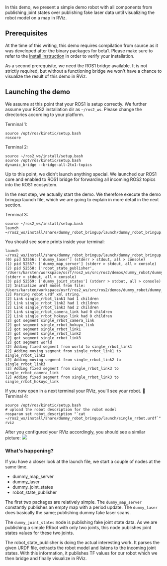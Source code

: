 In this demo, we present a simple demo robot with all components from publishing joint states over publishing fake laser data until visualizing the robot model on a map in RViz.

## Prerequisites
At the time of this writing, this demo requires compilation from source as it was developed after the binary packages for beta1. Please make sure to refer to the [Install Instruction](https://github.com/ros2/ros2/wiki/Installation) in order to verify your installation.

As a second prerequisite, we need the ROS1 bridge available. It is not strictly required, but without a functioning bridge we won't have a chance to visualize the result of this demo in RViz.

## Launching the demo
We assume at this point that your ROS1 is setup correctly. We further assume your ROS2 installation dir as `~/ros2_ws`. Please change the directories according to your platform.

Terminal 1:
```
source /opt/ros/kinetic/setup.bash
roscore
``` 

Terminal 2:
```
source ~/ros2_ws/install/setup.bash
source /opt/ros/kinetic/setup.bash
dynamic_bridge --bridge-all-2to1-topics
```

Up to this point, we didn't launch anything special. We launched our ROS1 core and enabled to ROS1 bridge for forwarding all incoming ROS2 topics into the ROS1 ecosystem.

In the next step, we actually start the demo. We therefore execute the demo bringup launch file, which we are going to explain in more detail in the next section.

Terminal 3:
```
source ~/ros2_ws/install/setup.bash
launch ~/ros2_ws/install/share/dummy_robot_bringup/launch/dummy_robot_bringup.py
```

You should see some prints inside your terminal:
```
launch ~/ros2_ws/install/share/dummy_robot_bringup/launch/dummy_robot_bringup.py
(0) pid 52556: ['dummy_laser'] (stderr > stdout, all > console)
(1) pid 52557: ['dummy_map_server'] (stderr > stdout, all > console)
(2) pid 52558: ['robot_state_publisher', '/Users/karsten/workspace/osrf/ros2_ws/src/ros2/demos/dummy_robot/dummy_robot_bringup/launch/single_rrbot.urdf'] (stderr > stdout, all > console)
(3) pid 52559: ['dummy_joint_states'] (stderr > stdout, all > console)
[2] Initialize urdf model from file: /Users/karsten/workspace/osrf/ros2_ws/src/ros2/demos/dummy_robot/dummy_robot_bringup/launch/single_rrbot.urdf
[2] Parsing robot urdf xml string.
[2] Link single_rrbot_link1 had 1 children
[2] Link single_rrbot_link2 had 1 children
[2] Link single_rrbot_link3 had 2 children
[2] Link single_rrbot_camera_link had 0 children
[2] Link single_rrbot_hokuyo_link had 0 children
[2] got segment single_rrbot_camera_link
[2] got segment single_rrbot_hokuyo_link
[2] got segment single_rrbot_link1
[2] got segment single_rrbot_link2
[2] got segment single_rrbot_link3
[2] got segment world
[2] Adding fixed segment from world to single_rrbot_link1
[2] Adding moving segment from single_rrbot_link1 to single_rrbot_link2
[2] Adding moving segment from single_rrbot_link2 to single_rrbot_link3
[2] Adding fixed segment from single_rrbot_link3 to single_rrbot_camera_link
[2] Adding fixed segment from single_rrbot_link3 to single_rrbot_hokuyo_link
```

If you now open in a next terminal your RViz, you'll see your robot. 🎉 
Terminal 4:
```
source /opt/ros/kinetic/setup.bash
# upload the robot description for the robot model
rosparam set robot_description "`cat ~/ros2_ws/install/share/dummy_robot_bringup/launch/single_rrbot.urdf`"
rviz
```

After you configured your RViz accordingly, you should see a similar picture:
![](http://i.imgur.com/EkjpokZ.png)

### What's happening?
If you have a closer look at the launch file, we start a couple of nodes at the same time.

* dummy_map_server
* dummy_laser
* dummy_joint_states
* robot_state_publisher

The first two packages are relatively simple. The `dummy_map_server` constantly publishes an empty map with a period update. The `dummy_laser` does basically the same; publishing dummy fake laser scans.

The `dummy_joint_states` node is publishing fake joint state data. As we are publishing a simple RRbot with only two joints, this node publishes joint states values for these two joints.

The robot_state_publisher is doing the actual interesting work. It parses the given URDF file, extracts the robot model and listens to the incoming joint states. With this information, it publishes TF values for our robot which we then bridge and finally visualize in RViz.
